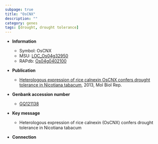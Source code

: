 ```yaml
---
subpage: true
title: "OsCNX"
description: ""
category: genes
tags: [drought, drought tolerance]
---
```


* **Information**  
    + Symbol: OsCNX  
    + MSU: [LOC_Os04g32950](http://rice.plantbiology.msu.edu/cgi-bin/ORF_infopage.cgi?orf=LOC_Os04g32950)  
    + RAPdb: [Os04g0402100](http://rapdb.dna.affrc.go.jp/viewer/gbrowse_details/irgsp1?name=Os04g0402100)  

* **Publication**  
    + [Heterologous expression of rice calnexin OsCNX confers drought tolerance in Nicotiana tabacum](http://www.ncbi.nlm.nih.gov/pubmed?term=Heterologous+expression+of+rice+calnexin+OsCNX+confers+drought+tolerance+in+Nicotiana+tabacum%5BTitle%5D), 2013, Mol Biol Rep.

* **Genbank accession number**  
    + [GQ121138](http://www.ncbi.nlm.nih.gov/nuccore/GQ121138)

* **Key message**  
    + Heterologous expression of rice calnexin (OsCNX) confers drought tolerance in Nicotiana tabacum

* **Connection**  



